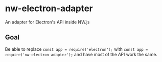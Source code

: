 # nw-electron-adapter

An adapter for Electron's API inside NW.js


## Goal

Be able to replace `const app = require('electron');` with `const app = require('nw-electron-adapter');` and have most of the API work the same.
